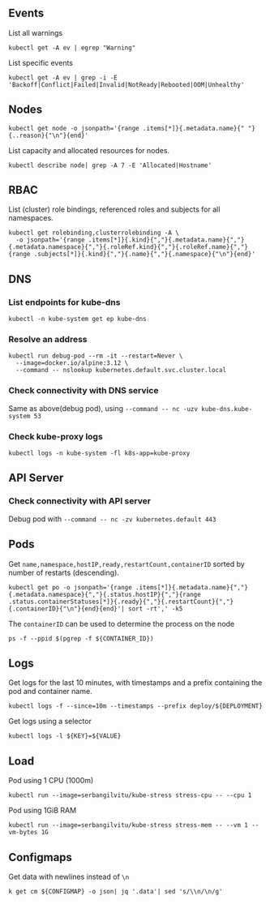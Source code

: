 ## Events
List all warnings
```
kubectl get -A ev | egrep "Warning"
```

List specific events
```
kubectl get -A ev | grep -i -E 'Backoff|Conflict|Failed|Invalid|NotReady|Rebooted|OOM|Unhealthy'
```

## Nodes
```
kubectl get node -o jsonpath='{range .items[*]}{.metadata.name}{" "}{..reason}{"\n"}{end}'
```

List capacity and allocated resources for nodes.
```
kubectl describe node| grep -A 7 -E 'Allocated|Hostname'
```
## RBAC
List (cluster) role bindings, referenced roles and subjects for all namespaces.
```
kubectl get rolebinding,clusterrolebinding -A \
  -o jsonpath='{range .items[*]}{.kind}{","}{.metadata.name}{","}{.metadata.namespace}{","}{.roleRef.kind}{","}{.roleRef.name}{","}{range .subjects[*]}{.kind}{","}{.name}{","}{.namespace}{"\n"}{end}'
```

## DNS
### List endpoints for kube-dns
```
kubectl -n kube-system get ep kube-dns
```
### Resolve an address
```
kubectl run debug-pod --rm -it --restart=Never \
  --image=docker.io/alpine:3.12 \
  --command -- nslookup kubernetes.default.svc.cluster.local
```
### Check connectivity with DNS service
Same as above(debug pod), using `--command -- nc -uzv kube-dns.kube-system 53`

### Check kube-proxy logs
```
kubectl logs -n kube-system -fl k8s-app=kube-proxy
```

## API Server
### Check connectivity with API server
Debug pod with `--command -- nc -zv kubernetes.default 443`

## Pods

Get `name,namespace,hostIP,ready,restartCount,containerID` sorted by number of restarts (descending).
```
kubectl get po -o jsonpath='{range .items[*]}{.metadata.name}{","}{.metadata.namespace}{","}{.status.hostIP}{","}{range .status.containerStatuses[*]}{.ready}{","}{.restartCount}{","}{.containerID}{"\n"}{end}{end}'| sort -rt',' -k5
```

The `containerID` can be used to determine the process on the node
```
ps -f --ppid $(pgrep -f ${CONTAINER_ID})
```

## Logs
Get logs for the last 10 minutes, with timestamps and a prefix containing the pod and container name.
```
kubectl logs -f --since=10m --timestamps --prefix deploy/${DEPLOYMENT}
```

Get logs using a selector
```
kubectl logs -l ${KEY}=${VALUE}
```

## Load
Pod using 1 CPU (1000m)
```
kubectl run --image=serbangilvitu/kube-stress stress-cpu -- --cpu 1
```

Pod using 1GiB RAM
```
kubectl run --image=serbangilvitu/kube-stress stress-mem -- --vm 1 --vm-bytes 1G
```

## Configmaps
Get data with newlines instead of `\n`
```
k get cm ${CONFIGMAP} -o json| jq '.data'| sed 's/\\n/\n/g'
```